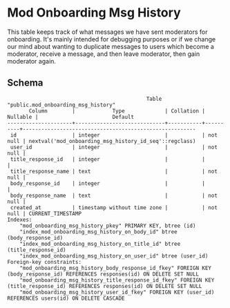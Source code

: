 # Mod Onboarding Msg History

This table keeps track of what messages we have sent moderators for
onboarding. It's mainly intended for debugging purposes or if we change
our mind about wanting to duplicate messages to users which become a
moderator, receive a message, and then leave moderator, then gain
moderator again.

## Schema

```
                                             Table "public.mod_onboarding_msg_history"
       Column        |            Type             | Collation | Nullable |                        Default
---------------------+-----------------------------+-----------+----------+--------------------------------------------------------
 id                  | integer                     |           | not null | nextval('mod_onboarding_msg_history_id_seq'::regclass)
 user_id             | integer                     |           | not null |
 title_response_id   | integer                     |           |          |
 title_response_name | text                        |           | not null |
 body_response_id    | integer                     |           |          |
 body_response_name  | text                        |           | not null |
 created_at          | timestamp without time zone |           | not null | CURRENT_TIMESTAMP
Indexes:
    "mod_onboarding_msg_history_pkey" PRIMARY KEY, btree (id)
    "index_mod_onboarding_msg_history_on_body_id" btree (body_response_id)
    "index_mod_onboarding_msg_history_on_title_id" btree (title_response_id)
    "index_mod_onboarding_msg_history_on_user_id" btree (user_id)
Foreign-key constraints:
    "mod_onboarding_msg_history_body_response_id_fkey" FOREIGN KEY (body_response_id) REFERENCES responses(id) ON DELETE SET NULL
    "mod_onboarding_msg_history_title_response_id_fkey" FOREIGN KEY (title_response_id) REFERENCES responses(id) ON DELETE SET NULL
    "mod_onboarding_msg_history_user_id_fkey" FOREIGN KEY (user_id) REFERENCES users(id) ON DELETE CASCADE
```
